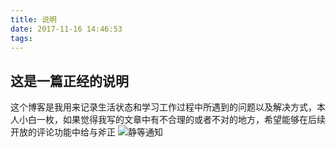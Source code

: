 ```yaml
---
title: 说明
date: 2017-11-16 14:46:53
tags:
---
```

## 这是一篇正经的说明
这个博客是我用来记录生活状态和学习工作过程中所遇到的问题以及解决方式，本人小白一枚，如果觉得我写的文章中有不合理的或者不对的地方，希望能够在后续开放的评论功能中给与斧正
![静等通知](http://ww1.sinaimg.cn/bmiddle/9150e4e5ly1flu6wjjis5j20k00k03zt.jpg)
